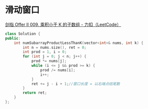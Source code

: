 # 滑动窗口



[剑指 Offer II 009. 乘积小于 K 的子数组 - 力扣（LeetCode）](https://leetcode.cn/problems/ZVAVXX/?envType=study-plan&id=lcof-ii&plan=lcof&plan_progress=17w13pr)



```c++
class Solution {
public:
    int numSubarrayProductLessThanK(vector<int>& nums, int k) {
        int n = nums.size(), ret = 0;
        int prod = 1, i = 0;
        for (int j = 0; j < n; j++) {
            prod *= nums[j];
            while (i <= j && prod >= k) {
                prod /= nums[i];
                i++;
            }
            ret += j - i + 1;//窗口长度 = 以右端点结尾数
        }
        return ret;
    }
};
```

